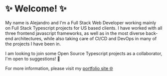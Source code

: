 # ✨ Welcome! ✨

My name is Alejandro and I'm a Full Stack Web Developer working mainly on Full Stack Typescript projects for US based clients. I have worked with all three frontend javascript frameworks, as well as in the most diverse back-end architectures, while also taking care of CI/CD and DevOps in many of the projects I have been in.

I am looking to join some Open Source Typescript projects as a collaborator, I'm open to suggestions! 🚀

For more information, please visit my [portfolio site 🌐](https://alejandro.solutions) 
